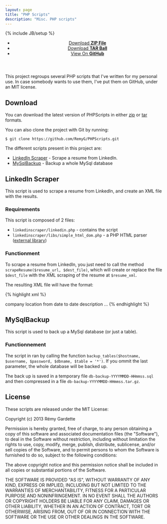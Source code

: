 ```yaml
---
layout: page
title: "PHP Scripts"
description: "Misc. PHP scripts"
---
```

{% include JB/setup %}

<header class="project-downloads">
  <ul>
    <li><a href="https://github.com/RemyG/PHPScripts/zipball/master">Download <strong>ZIP File</strong></a></li>
    <li><a href="https://github.com/RemyG/PHPScripts/tarball/master">Download <strong>TAR Ball</strong></a></li>
    <li><a href="https://github.com/RemyG/PHPScripts">View On <strong>GitHub</strong></a></li>
  </ul>
</header>

This project regroups several PHP scripts that I've written for my personal use. In case somebody wants to use them, I've put them on GitHub, under an MIT license.

## Download

You can download the latest version of PHPScripts in either [zip](https://github.com/RemyG/PHPScripts/zipball/master) or [tar](https://github.com/RemyG/PHPScripts/tarball/master) formats.

You can also clone the project with Git by running:

    $ git clone https://github.com/RemyG/PHPScripts.git

The different scripts present in this project are:

* [LinkedIn Scraper](#linkedinscraper) - Scrape a resume from LinkedIn.
* [MySqlBackup](#mysqlbackup) - Backup a whole MySql database
    

<h2 id="linkedinscraper" class="anchor">LinkedIn Scraper</h2>

This script is used to scrape a resume from LinkedIn, and create an XML file with the results.

### Requirements

This script is composed of 2 files:

* `linkedinscraper/linkedin.php` - contains the script
* `linkedinscraper/libs/simple_html_dom.php` - a PHP HTML parser ([external library](http://sourceforge.net/projects/simplehtmldom/))

### Functionment

To scrape a resume from LinkedIn, you just need to call the method `scrapeResume($resume_url, $dest_file)`, which will create or replace the file `$dest_file` with the XML scraping of the resume at `$resume_xml`.

The resulting XML file will have the format:

{% highlight xml %}
<?xml version="1.0" encoding="UTF-8"?>
<resume>
  <position>
    <title>position title</title>
    <company>company</company>
    <location>location</location>
    <from>from date</from>
    <to>to date</to>
    <description>description</description>
  </position>
  <position>
  ...
  </position>
</resume>
{% endhighlight %}

<h2 id="mysqlbackup" class="anchor">MySqlBackup</h2>

This script is used to back up a MySql database (or just a table).

### Functionnement

The script in ran by calling the function `backup_tables($hostname, $username, $password, $dbname, $table = '*')`. If you ommit the last parameter, the whole database will be backed up.
    
The back up is saved in a temporary file `db-backup-YYYYMMDD-HHmmss.sql` and then compressed in a file `db-backup-YYYYMMDD-HHmmss.tar.gz`.

## License

These scripts are released under the MIT License:

Copyright (c) 2013 Rémy Gardette

Permission is hereby granted, free of charge, to any person obtaining a copy of this software and associated documentation files (the "Software"), to deal in the Software without restriction, including without limitation the rights to use, copy, modify, merge, publish, distribute, sublicense, and/or sell copies of the Software, and to permit persons to whom the Software is furnished to do so, subject to the following conditions:

The above copyright notice and this permission notice shall be included in all copies or substantial portions of the Software.

THE SOFTWARE IS PROVIDED "AS IS", WITHOUT WARRANTY OF ANY KIND, EXPRESS OR IMPLIED, INCLUDING BUT NOT LIMITED TO THE WARRANTIES OF MERCHANTABILITY, FITNESS FOR A PARTICULAR PURPOSE AND NONINFRINGEMENT. IN NO EVENT SHALL THE AUTHORS OR COPYRIGHT HOLDERS BE LIABLE FOR ANY CLAIM, DAMAGES OR OTHER LIABILITY, WHETHER IN AN ACTION OF CONTRACT, TORT OR OTHERWISE, ARISING FROM, OUT OF OR IN CONNECTION WITH THE SOFTWARE OR THE USE OR OTHER DEALINGS IN THE SOFTWARE.
